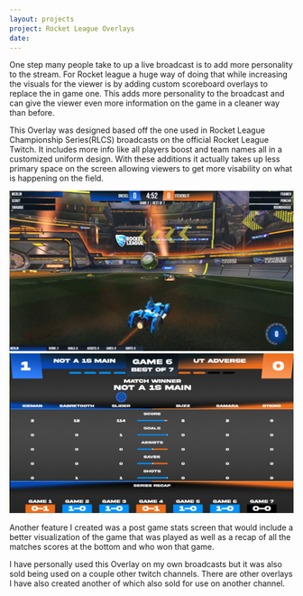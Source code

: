 ```yaml
---
layout: projects
project: Rocket League Overlays
date: 
---
```


One step many people take to up a live broadcast is to add more personality to the stream. For Rocket league a huge way of doing that while increasing the visuals for the viewer is by adding custom scoreboard overlays to replace the in game one. This adds more personality to the broadcast and can give the viewer even more information on the game in a cleaner way than before.

This Overlay was designed based off the one used in Rocket League Championship Series(RLCS) broadcasts on the official Rocket League Twitch. It includes more info like all players boost and team names all in a customized uniform design. With these additions it actually takes up less primary space on the screen allowing viewers to get more visability on what is happening on the field.

![alt text](../imgs/More/Overlays/nicky-jushchyshyn-unknown.jpg)![alt text](../imgs/More/Overlays/PostGame.png)

Another feature I created was a post game stats screen that would include a better visualization of the game that was played as well as a recap of all the matches scores at the bottom and who won that game.

I have personally used this Overlay on my own broadcasts but it was also sold being used on a couple other twitch channels. There are other overlays I have also created another of which also sold for use on another channel.
